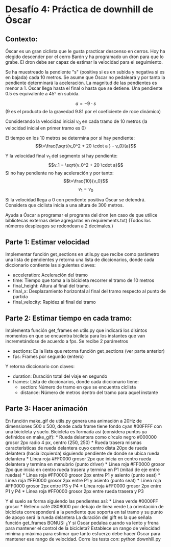Desafío 4: Práctica de downhill de Óscar
========================================
## Contexto:
Óscar es un gran ciclista que le gusta practicar descenso en cerros. Hoy ha elegido descender por el cerro Barón y ha programado un dron para que lo grabe. El dron debe ser capaz de estimar la velocidad para el seguimiento.

Se ha muestreado la pendiente "s" (positiva si es en subida y negativa si es en bajada) cada 10 metros. Se asume que Óscar no pedaleará y por tanto la pendiente determinará la aceleración. La magnitud de las pendientes es menor a 1. Óscar llega hasta el final o hasta que se detiene. Una pendiente 0.5 es equivalente a 45° en subida. 

$$a = -9 \cdot s$$ (9 es el producto de la gravedad 9.81 por el coeficiente de roce dinámico)

Considerando la velocidad inicial $v_0$ en cada tramo de 10 metros (la velocidad inicial en primer tramo es 0)

El tiempo en los 10 metros se determina por si hay pendiente:
$$t=\frac{\sqrt{v_0^2 + 20 \cdot a } - v_0}{a}$$

Y la velocidad final $v_1$ del segmento si hay pendiente:
$$v_1 = \sqrt{v_0^2 + 20 \cdot a}$$
Si no hay pendiente no hay aceleración y por tanto:
$$t=\frac{10}{v_0}$$
$$v_1=v_0$$

Si la velocidad llega a 0 con pendiente positiva Óscar se detendrá.
Considera que ciclista inicia a una altura de 300 metros.

Ayuda a Óscar a programar el programa del dron (en caso de que utilice bibliotecas externas debe agregarlas en requirements.txt)
(Todos los números despleagos se redondean a 2 decimales.)

## Parte 1: Estimar velocidad
Implementar función get_sections en utils.py que recibe como parámetro una lista de pendientes y retorna una lista de diccionarios, donde cada diccionario contiente las siguientes claves:
* acceleration: Aceleración del tramo
* time: Tiempo que toma a la bicicleta recorrer el tramo de 10 metros
* final_height: Altura al final del tramo.
* final_x: Desplazamiento horizontal al final del tramo respecto al punto de partida
* final_velocity: Rapidez al final del tramo

## Parte 2: Estimar tiempo en cada tramo:
Implementa función get_frames en utils.py que indicará los disintos momentos en que se encuentra bicileta para los instantes que van incremetándose de acuerdo a fps. Se recibe 2 parámetros
* sections: Es la lista que retorna función get_sections (ver parte anterior)
* fps: Frames por segundo (entero)

Y retorna diccionario con claves:
* duration: Duración total del viaje en segundo
* frames: Lista de diccionarios, donde cada diccionario tiene:
    * section: Número de tramo en que se encuentra ciclista
    * distance: Número de metros dentro del tramo para aquel instante

## Parte 3: Hacer animación
En función make_gif de utils.py genera una animación a 20Hz de dimensiones 500 x 500, donde cada frame tiene fondo cyan #00FFFF con una bicicleta y suelo. Bicicleta es formada así (considera puntos ya definidos en make_gif):
    * Rueda delantera como círculo negro #000000 grosor 2px radio 4 px, centro (250, 250)
    * Rueda trasera mismas características de rueda delantera cuyo centro dista 20px de rueda delantera (hacia izquierda) siguiendo pendiente de donde se ubica rueda delantera
    * Línea roja #FF0000 grosor 2px que inicia en centro rueda delantera y termina en manubrio (punto driver)
    * Línea roja #FF0000 grosor 2px que inicia en centro rueda trasera y termina en P1 (mitad de eje entre ruedas)
    * Línea roja #FF0000 grosor 2px entre P1 y asiento (punto seat)
    * Línea roja #FF0000 grosor 2px entre P1 y asiento (punto seat)
    * Línea roja #FF0000 grosor 2px entre P3 y P4
    * Línea roja #FF0000 grosor 2px entre P1 y P4
    * Línea roja #FF0000 grosor 2px entre rueda trasera y P3
    
Y el suelo se forma siguiendo las pendientes así:
    * Línea verde #0000FF grosor
    * Relleno café #808000 por debajo de línea verde
La orientación de bicicleta corresponderá a la pendiente que soporta en tal tramo y su punto de apoyo será la rueda delantera
La duración del gift es la que señala función get_frames
BONUS: ¿Y si Óscar pedalea cuando va lento y frena para mantener el control de la bicicleta? Establece un rango de velocidad mínima y máxima para estimar que tanto esfuerzo debe hacer Óscar para mantener ese rango de velocidad.
Corre los tests con:
python downhill.py